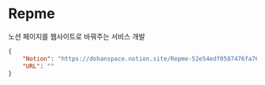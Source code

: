 # Repme

노션 페이지를 웹사이트로 바꿔주는 서비스 개발

```json
{
    "Notion": "https://dohanspace.notion.site/Repme-52e54edf0587476fa768374de234637f",
    "URL": ""
}
```